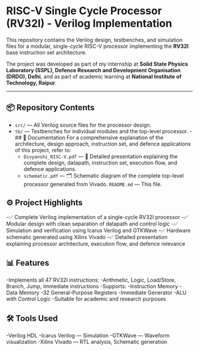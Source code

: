 # RISC-V Single Cycle Processor (RV32I) - Verilog Implementation
This repository contains the Verilog design, testbenches, and simulation files for a modular, single-cycle RISC-V processor implementing the **RV32I** base instruction set architecture.

The project was developed as part of my internship at **Solid State Physics Laboratory (SSPL), Defence Research and Development Organisation (DRDO), Delhi**, and as part of academic learning at **National Institute of Technology, Raipur**.

---

## 📦 Repository Contents
- `src/` — All Verilog source files for the processor design.
- `tb/` — Testbenches for individual modules and the top-level processor.
-## 📄 Documentation
For a comprehensive explanation of the architecture, design approach, instruction set, and defence applications of this project, refer to:
  - `Divyanshi_RISC-V.pdf` — 📄 Detailed presentation explaining the complete design, datapath, instruction set, execution flow, and defence applications.
  - `schematic.pdf` — 🗂️ Schematic diagram of the complete top-level processor generated from Vivado.
`README.md` — This file.

## ⚙️ Project Highlights
-✅ Complete Verilog implementation of a single-cycle RV32I processor
-✅ Modular design with clean separation of datapath and control logic
-✅ Simulation and verification using Icarus Verilog and GTKWave
-✅ Hardware schematic generated using Xilinx Vivado
-✅ Detailed presentation explaining processor architecture, execution flow, and defence relevance

## 📊 Features
-Implements all 47 RV32I instructions:
-Arithmetic, Logic, Load/Store, Branch, Jump, Immediate instructions
-Supports:
  -Instruction Memory
  -Data Memory
  -32 General-Purpose Registers
  -Immediate Generator
  -ALU with Control Logic
-Suitable for academic and research purposes

## 🛠 Tools Used
-Verilog HDL
-Icarus Verilog — Simulation
-GTKWave — Waveform visualization
-Xilinx Vivado — RTL analysis, Schematic generation
